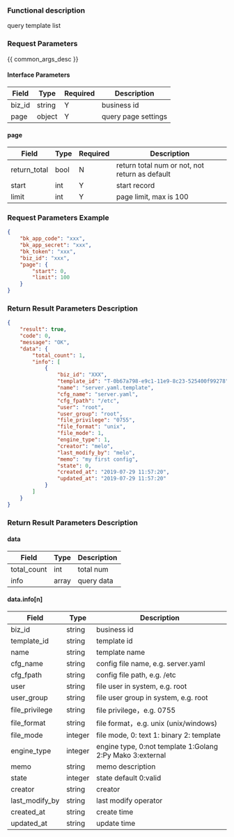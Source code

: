 ### Functional description

query template list

### Request Parameters

{{ common_args_desc }}

#### Interface Parameters

| Field       | Type       | Required | Description |
|-------------|------------|----------|-------------|
| biz_id      |  string    | Y        | business id |
| page        |  object    | Y        | query page settings |

#### page

| Field        | Type   | Required | Description |
|--------------|--------|----------|-------------|
| return_total |  bool  | N        | return total num or not, not return as default |
| start        |  int   | Y        | start record |
| limit        |  int   | Y        | page limit, max is 100 |

### Request Parameters Example

```json
{
    "bk_app_code": "xxx",
    "bk_app_secret": "xxx",
    "bk_token": "xxx",
    "biz_id": "xxx",
    "page": {
        "start": 0,
        "limit": 100
    }
}
```

### Return Result Parameters Description

```json
{
    "result": true,
    "code": 0,
    "message": "OK",
    "data": {
        "total_count": 1,
        "info": [
            {
                "biz_id": "XXX",
                "template_id": "T-0b67a798-e9c1-11e9-8c23-525400f99278",
                "name": "server.yaml.template",
                "cfg_name": "server.yaml",
                "cfg_fpath": "/etc",
                "user": "root",
                "user_group": "root",
                "file_privilege": "0755",
                "file_format": "unix",
                "file_mode": 1,
                "engine_type": 1,
                "creator": "melo",
                "last_modify_by": "melo",
                "memo": "my first config",
                "state": 0,
                "created_at": "2019-07-29 11:57:20",
                "updated_at": "2019-07-29 11:57:20"
            }
        ]
    }
}
```

### Return Result Parameters Description

#### data

| Field       | Type      | Description |
|-------------|-----------|-------------|
| total_count | int       | total num |
| info        | array     | query data |

#### data.info[n]

| Field          | Type      | Description   |
|----------------|-----------|---------------|
| biz_id         |  string   | business id  |
| template_id    |  string   | template id  |
| name           |  string   | template name |
| cfg_name       |  string   | config file name, e.g. server.yaml |
| cfg_fpath      |  string   | config file path, e.g. /etc |
| user           |  string   | file user in system, e.g. root |
| user_group     |  string   | file user group in system, e.g. root |
| file_privilege |  string   | file privilege，e.g. 0755 |
| file_format    |  string   | file format，e.g. unix (unix/windows) |
| file_mode      |  integer  | file mode, 0: text  1: binary 2: template |
| engine_type    |  integer  | engine type, 0:not template 1:Golang 2:Py Mako 3:external |
| memo           |  string   | memo description |
| state          |  integer  | state default 0:valid |
| creator        |  string   | creator |
| last_modify_by |  string   | last modify operator |
| created_at     |  string   | create time |
| updated_at     |  string   | update time |
